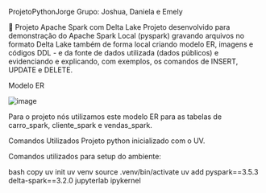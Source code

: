 
ProjetoPythonJorge
Grupo: Joshua, Daniela e Emely

📂 Projeto Apache Spark com Delta Lake
Projeto desenvolvido para demonstração do Apache Spark Local (pyspark) gravando arquivos no formato Delta Lake também de forma local criando modelo ER, imagens e códigos DDL - e da fonte de dados utilizada (dados públicos) e evidenciando e explicando, 
com exemplos, os comandos de INSERT, UPDATE e DELETE.

Modelo ER

![image](https://github.com/user-attachments/assets/2db97451-4e3b-4d59-a299-eb615a818200)

Para o projeto nós utilizamos este modelo ER para as tabelas de carro_spark, cliente_spark e vendas_spark.

Comandos Utilizados
Projeto python inicializado com o UV.

Comandos utilizados para setup do ambiente:

bash copy
uv init
uv venv
source .venv/bin/activate
uv add pyspark==3.5.3 delta-spark==3.2.0 jupyterlab ipykernel

